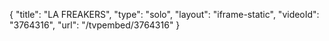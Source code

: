 {
    "title": "LA FREAKERS",
    "type": "solo",
    "layout": "iframe-static",
    "videoId": "3764316",
    "url": "\/tvpembed\/3764316"
}